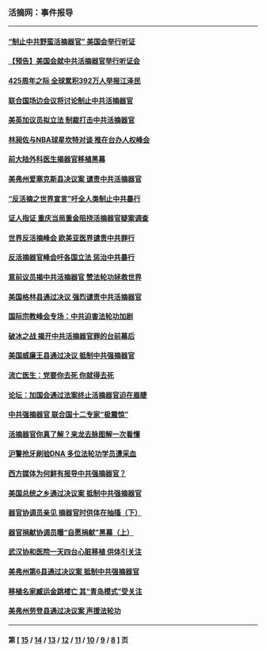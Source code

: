 ### 活摘网：事件报导
---
#### [“制止中共野蛮活摘器官” 美国会举行听证](../../pages/nf5877/n13735831.md?05260430) 
#### [【预告】美国会就中共活摘器官举行听证会](../../pages/nf5877/n13732843.md?05260430) 
#### [425周年之际 全球累积392万人举报江泽民](../../pages/nf5877/n13719232.md?05260430) 
#### [联合国场边会议将讨论制止中共活摘器官](../../pages/nf5877/n13656361.md?05260430) 
#### [美英加议员拟立法 制裁打击中共活摘器官](../../pages/nf5877/n13430251.md?05260430) 
#### [林昶佐与NBA球星坎特对谈 推在台办人权峰会](../../pages/nf5877/n13414467.md?05260430) 
#### [前大陆外科医生揭器官移植黑幕](../../pages/nf5877/n13401416.md?05260430) 
#### [美弗州爱塞克斯县决议案 谴责中共活摘器官](../../pages/nf5877/n13320919.md?05260430) 
#### [“反活摘之世界宣言”吁全人类制止中共暴行](../../pages/nf5877/n13259730.md?05260430) 
#### [证人指证 重庆当局重金阻挠活摘器官疑案调查](../../pages/nf5877/n13259127.md?05260430) 
#### [世界反活摘峰会 欧美亚医界谴责中共罪行](../../pages/nf5877/n13253550.md?05260430) 
#### [反活摘器官峰会吁各国立法 惩治中共暴行](../../pages/nf5877/n13245052.md?05260430) 
#### [意前议员揭中共活摘器官 赞法轮功拯救世界](../../pages/nf5877/n13203445.md?05260430) 
#### [美国格林县通过决议 强烈谴责中共活摘器官](../../pages/nf5877/n13119367.md?05260430) 
#### [国际宗教峰会专场：中共迫害法轮功加剧](../../pages/nf5877/n13088279.md?05260430) 
#### [破冰之战 揭开中共活摘器官罪的台前幕后](../../pages/nf5877/n13082457.md?05260430) 
#### [美国威廉王县通过决议 抵制中共强摘器官](../../pages/nf5877/n13056521.md?05260430) 
#### [流亡医生：党要你去死 你就得去死](../../pages/nf5877/n13052835.md?05260430) 
#### [论坛：加国会通过法案终止活摘器官迫在眉睫](../../pages/nf5877/n13029839.md?05260430) 
#### [中共强摘器官 联合国十二专家“极震惊”](../../pages/nf5877/n13024313.md?05260430) 
#### [活摘器官你真了解？来龙去脉图解一次看懂](../../pages/nf5877/n13013820.md?05260430) 
#### [沪警抢牙刷验DNA 多位法轮功学员遭采血](../../pages/nf5877/n12969218.md?05260430) 
#### [西方媒体为何鲜有报导中共强摘器官？](../../pages/nf5877/n12932034.md?05260430) 
#### [美国总统之乡通过决议案 抵制中共强摘器官](../../pages/nf5877/n12908242.md?05260430) 
#### [器官协调员亲见 摘器官时供体在抽搐（下）](../../pages/nf5877/n12898622.md?05260430) 
#### [器官捐献协调员曝“自愿捐献”黑幕（上）](../../pages/nf5877/n12878830.md?05260430) 
#### [武汉协和医院一天四台心脏移植 供体引关注](../../pages/nf5877/n12863175.md?05260430) 
#### [美弗州第6县通过决议案 抵制中共强摘器官](../../pages/nf5877/n12805218.md?05260430) 
#### [移植名家臧运金跳楼亡 其“青岛模式”受关注](../../pages/nf5877/n12803746.md?05260430) 
#### [美弗州劳登县通过决议案 声援法轮功](../../pages/nf5877/n12785715.md?05260430) 

---
#### 第 [ [15](./15.md?05260430) / [14](./14.md?05260430) / [13](./13.md?05260430) / [12](./12.md?05260430) / [11](./11.md?05260430) / [10](./10.md?05260430) / [9](./9.md?05260430) / [8](./8.md?05260430) ] 页
